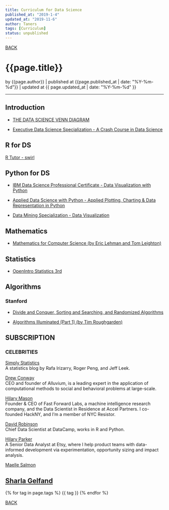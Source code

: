 ```yaml
---
title: Curriculum for Data Science
published_at: "2019-1-4"
updated_at: "2019-11-6"
author: Taners
tags: [Curriculum]
status: unpublished
---
```


[BACK](../)

# {{page.title}}

by {{page.author}} |
published at {{page.published_at | date: "%Y-%m-%d"}} |
updated at {{ page.updated_at | date: "%Y-%m-%d" }}

---


## Introduction

- [THE DATA SCIENCE VENN DIAGRAM](http://drewconway.com/zia/2013/3/26/the-data-science-venn-diagram)

- [Executive Data Science Specialization - A Crash Course in Data Science](https://www.coursera.org/learn/data-science-course/home/welcome)

## R for DS
[R Tutor - swirl](https://www.coursera.org/learn/r-programming/supplement/rAri5/practical-r-exercises-in-swirl-part-1)  

## Python for DS
- [IBM Data Science Professional Certificate - Data Visualization with Python](https://www.coursera.org/learn/python-for-data-visualization/home/week/1)  
  
- [Applied Data Science with Python - Applied Plotting, Charting & Data Representation in Python](https://www.coursera.org/learn/python-plotting/home/week/1)  
  
- [Data Mining Specialization - Data Visualization](https://www.coursera.org/learn/datavisualization/home/week/1)  


## Mathematics

- [Mathematics for Computer Science (by Eric Lehman and Tom Leighton)](https://www.cs.princeton.edu/courses/archive/fall06/cos341/handouts/mathcs.pdf)
  
## Statistics
- [OpenIntro Statistics 3rd](https://www.openintro.org/stat/textbook.php?stat_book=os)  


## Algorithms
### Stanford
- [Divide and Conquer, Sorting and Searching, and Randomized Algorithms](https://www.coursera.org/learn/algorithms-divide-conquer)

- [Algorithms Illuminated (Part 1) (by Tim Roughgarden)](https://www.amazon.com/dp/0999282905)


## SUBSCRIPTION

### CELEBRITIES

[Simply Statistics](https://simplystatistics.org/)  
A statistics blog by Rafa Irizarry, Roger Peng, and Jeff Leek. 

[Drew Conway](http://drewconway.com/)  
CEO and founder of Alluvium, is a leading expert in the application of computational methods to social and behavioral problems at large-scale.

[Hilary Mason](https://hilarymason.com/)  
Founder & CEO of Fast Forward Labs, a machine intelligence research company, and the Data Scientist in Residence at Accel Partners. I co-founded HackNY, and I’m a member of NYC Resistor.

[David Robinson](http://varianceexplained.org/about/)  
Chief Data Scientist at DataCamp, works in R and Python.

[Hilary Parker](https://hilaryparker.com/)  
A Senior Data Analyst at Etsy, where I help product teams with data-informed development via experimentation, opportunity sizing and impact analysis.

[Maelle Salmon](https://masalmon.eu/about/)  

[Sharla Gelfand](https://sharla.party/) 
---

{% for tag in page.tags %}
  {{ tag }}
{% endfor %}

[BACK](../)
